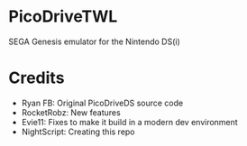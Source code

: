 # PicoDriveTWL
SEGA Genesis emulator for the Nintendo DS(i)

# Credits
* Ryan FB: Original PicoDriveDS source code
* RocketRobz: New features
* Evie11: Fixes to make it build in a modern dev environment
* NightScript: Creating this repo
